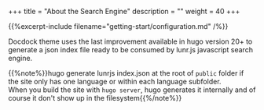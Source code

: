 +++
title = "About the Search Engine"
description = ""
weight = 40
+++

{{%excerpt-include filename="getting-start/configuration.md" /%}}


Docdock theme uses the last improvement available in hugo version 20+ to generate a json index file ready to be consumed by lunr.js javascript search engine.


{{%note%}}hugo generate lunrjs index.json at the root of `public` folder if the site only has one language or within each language subfolder. <br/>When you build the site with `hugo server`, hugo generates it internally and of course it don't show up in the filesystem{{%/note%}}